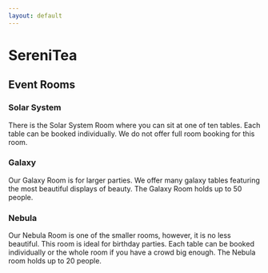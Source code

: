 ```yaml
---
layout: default
---
```

# SereniTea

## Event Rooms

### Solar System
There is the Solar System Room where you can sit at one of ten tables. Each table can be booked individually.
We do not offer full room booking for this room.
### Galaxy
Our Galaxy Room is for larger parties. We offer many galaxy tables featuring the most beautiful displays of beauty. The Galaxy Room holds up to 50 people.
### Nebula
Our Nebula Room is one of the smaller rooms, however, it is no less beautiful. This room is ideal for birthday parties. Each table can be booked individually or the whole room if you have a crowd big enough. The Nebula room holds up to 20 people.
